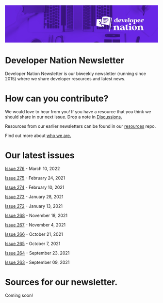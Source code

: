 ![Newsletter Header](https://raw.githubusercontent.com/devnationworld/developer-newsletter/main/dn_newletter_header.jpg)

# Developer Nation Newsletter

Developer Nation Newsletter is our biweekly newsletter (running since 2015) where we share developer resources and latest news. 

# How can you contribute?

We would love to hear from you! If you have a resource that you think we should share in our next issue. Drop a note in [Discussions.](https://github.com/devnationworld/developer-newsletter/discussions)

Resources from our earlier newsletters can be found in our [resources](https://github.com/devnationworld/resources) repo.

Find out more about [who we are.](https://www.developernation.net/)

# Our latest issues
[Issue 276](https://github.com/devnationworld/developer-newsletter/blob/main/2022-03-10.md) - March 10, 2022

[Issue 275](https://github.com/devnationworld/developer-newsletter/blob/main/2022-01-27.md) - February 24, 2021

[Issue 274](https://github.com/devnationworld/developer-newsletter/blob/main/2022-01-27.md) - February 10, 2021

[Issue 273](https://github.com/devnationworld/developer-newsletter/blob/main/2022-01-27.md) - January 28, 2021

[Issue 272](https://github.com/devnationworld/developer-newsletter/blob/main/2022-01-13.md) - January 13, 2021

[Issue 268](https://github.com/devnationworld/developer-newsletter/blob/main/2021-11-18.md) - November 18, 2021

[Issue 267](https://github.com/devnationworld/developer-newsletter/blob/main/2021-11-04.md) - November 4, 2021

[Issue 266](https://github.com/devnationworld/developer-newsletter/blob/main/2021-10-21.md) - October 21, 2021

[Issue 265](https://github.com/devnationworld/developer-newsletter/blob/main/2021-10-07.md) - October 7, 2021

[Issue 264](https://github.com/devnationworld/developer-newsletter/blob/main/2021-09-23.md) - September 23, 2021

[Issue 263](https://github.com/devnationworld/developer-newsletter/blob/main/2021-09-09.md) - September 09, 2021


# Sources for our newsletter.

Coming soon!
